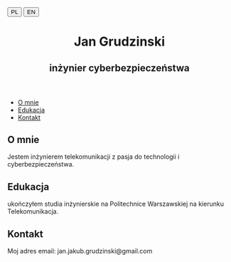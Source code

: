 <!DOCTYPE html>
<html lang="en">
<head>
    <meta charset="UTF-8">
    <meta name="viewport" content="width=device-width, initial-scale=1.0">
    <title>Jan Grudziński - Cyber Security Engineer</title>
    <link rel="stylesheet" href="styles.css">
    <script>
        function switchLanguage(lang) {
            document.getElementById('pl').style.display = lang === 'pl' ? 'block' : 'none';
            document.getElementById('en').style.display = lang === 'en' ? 'block' : 'none';
        }
    </script>
</head>
<body onload="switchLanguage('en')">
    <button onclick="switchLanguage('pl')">PL</button>
    <button onclick="switchLanguage('en')">EN</button>
    <div id="pl">
        <!-- cala zawartosc strony w języku  polskim -->
        <header>
            <h1>Jan Grudzinski </h1>
            <h2>inżynier cyberbezpieczeństwa </h2>
        </header>
        <nav>
            <ul>
                <li><a href="#about">O mnie</a></li>
                <li><a href="#education">Edukacja</a></li>
                <li><a href="#contact">Kontakt</a></li>
            </ul>
        </nav>
        <main>
            <section id="about">
                <h2>O mnie</h2>
                <p>Jestem inżynierem telekomunikacji z pasja do technologii i cyberbezpieczeństwa.</p>
            </section>
            <section id="education">
                <h2>Edukacja</h2>
                <p>ukończyłem studia inżynierskie na Politechnice Warszawskiej na kierunku Telekomunikacja.</p>
                <script src="https://tryhackme.com/badge/2315388"></script>
            </section>
        </main>
        <footer>
            <section id="contact">
                <h2>Kontakt</h2>
                <p>Moj adres email: jan.jakub.grudzinski@gmail.com</p>
            </section>
        </footer>
    </div>
    <div id="en" style="display: none;">
        <!-- CaÅa zawartoÅÄ strony w jÄjęzyku angielskim -->
        <header>
            <h1>Jan GrudziÅski</h1>
            <h2>Cyber Security Engineer</h2>
        </header>
        <nav>
            <ul>
                <li><a href="#about">About Me</a></li>
                <li><a href="#education">Education</a></li>
                <li><a href="#contact">Contact</a></li>
            </ul>
        </nav>
        <main>
            <section id="about">
                <h2>About Me</h2>
                <p>I am a cybersecurity engineer with a passion for technology and continuous learning.</p>
            </section>
            <section id="education">
                <h2>Education</h2>
                <p>I graduated with a degree in Telecommunications from the Warsaw University of Technology.</p>
                <script src="https://tryhackme.com/badge/2315388"></script>
            </section>
        </main>
        <footer>
            <section id="contact">
                <h2>Contact</h2>
                <p>You can reach me via email: jan.jakub.grudzinski@gmail.com</p>
            </section>
        </footer>
    </div>
    <script src="main.js"></script>
</body>
</html>
